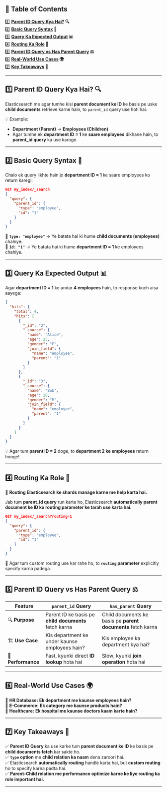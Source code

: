 ## 📜 **Table of Contents**  

1️⃣ **[Parent ID Query Kya Hai?](#1) 🔍**  
2️⃣ **[Basic Query Syntax](#2) 📝**  
3️⃣ **[Query Ka Expected Output](#3) 📊**  
4️⃣ **[Routing Ka Role](#4) 📌**  
5️⃣ **[Parent ID Query vs Has Parent Query](#5) ⚖️**  
6️⃣ **[Real-World Use Cases](#6) 🌍**  
7️⃣ **[Key Takeaways](#7) 🎯**

---

## 1️⃣ **Parent ID Query Kya Hai?** 🔍  <a id="1"></a>

Elasticsearch me agar tumhe kisi **parent document ke ID** ke basis pe uske **child documents** retrieve karne hain, to `parent_id` query use hoti hai.  

💡 Example:  
- **Department (Parent)** → **Employees (Children)**  
- Agar tumhe ek **department ID = 1** ke **saare employees** dikhane hain, to **parent_id query** ka use karoge.  

---

## 2️⃣ **Basic Query Syntax** 📝  <a id="2"></a>

Chalo ek query likhte hain jo **department ID = 1** ke saare employees ko return karegi:  

```json
GET my_index/_search
{
  "query": {
    "parent_id": {
      "type": "employee",
      "id": "1"
    }
  }
}
```

🔹 **`type: "employee"`** → Ye batata hai ki hume **child documents (employees)** chahiye.  
🔹 **`id: "1"`** → Ye batata hai ki hume **department ID = 1** ke employees chahiye.  

---

## 3️⃣ **Query Ka Expected Output** 📊  <a id="3"></a>

Agar **department ID = 1** ke andar **4 employees** hain, to response kuch aisa aayega:  

```json
{
  "hits": {
    "total": 4,
    "hits": [
      {
        "_id": "2",
        "_source": {
          "name": "Alice",
          "age": 25,
          "gender": "F",
          "join_field": {
            "name": "employee",
            "parent": "1"
          }
        }
      },
      {
        "_id": "3",
        "_source": {
          "name": "Bob",
          "age": 28,
          "gender": "M",
          "join_field": {
            "name": "employee",
            "parent": "1"
          }
        }
      }
    ]
  }
}
```

💡 Agar tum **parent ID = 2** doge, to **department 2 ke employees** return honge!  

---

## 4️⃣ **Routing Ka Role** 📌  <a id="4"></a>

🚨 **Routing Elasticsearch ke shards manage karne me help karta hai.**  

Jab tum **parent_id query** run karte ho, Elasticsearch **automatically parent document ke ID ko routing parameter ke tarah use karta hai.**  

```json
GET my_index/_search?routing=1
{
  "query": {
    "parent_id": {
      "type": "employee",
      "id": "1"
    }
  }
}
```

🔹 Agar tum custom routing use kar rahe ho, to **`routing` parameter** explicitly specify karna padega.  

---

## 5️⃣ **Parent ID Query vs Has Parent Query** ⚖️  <a id="5"></a>

| Feature | `parent_id` Query | `has_parent` Query |
|---------|----------------|----------------|
| 🔍 **Purpose** | Parent ID ke basis pe **child documents** fetch karna | Child documents ke basis pe **parent documents** fetch karna |
| 🏗️ **Use Case** | Kis department ke under kaunse employees hain? | Kis employee ka department kya hai? |
| 🔄 **Performance** | Fast, kyunki direct **ID lookup** hota hai | Slow, kyunki **join operation** hota hai |

---

## 6️⃣ **Real-World Use Cases** 🌍  <a id="6"></a>

💼 **HR Database:** **Ek department me kaunse employees hain?**  
🛒 **E-Commerce:** **Ek category me kaunse products hain?**  
🏥 **Healthcare:** **Ek hospital me kaunse doctors kaam karte hain?**  

---

## 7️⃣ **Key Takeaways** 🎯  <a id="7"></a>

✅ **Parent ID Query** ka use karke tum **parent document ke ID** ke basis pe **child documents fetch** kar sakte ho.  
✅ **`type` option** me **child relation ka naam** dena zaroori hai.  
✅ Elasticsearch **automatically routing** handle karta hai, but **custom routing** ho to specify karna padta hai.  
✅ **Parent-Child relation me performance optimize karne ke liye routing ka role important hai.**  

---

